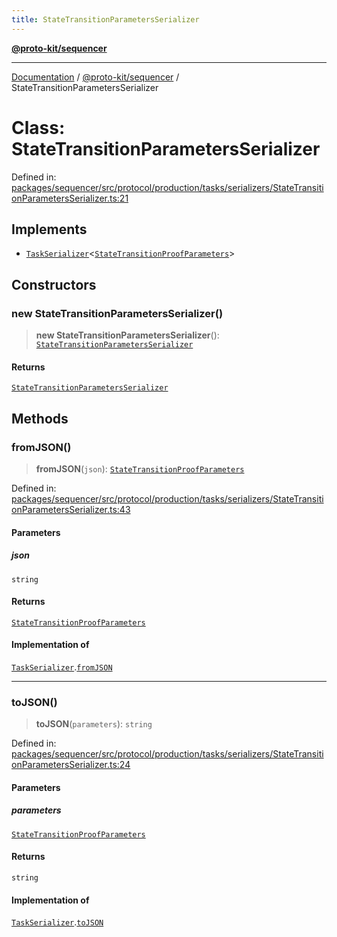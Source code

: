 ```yaml
---
title: StateTransitionParametersSerializer
---
```


[**@proto-kit/sequencer**](../README.md)

***

[Documentation](../../../README.md) / [@proto-kit/sequencer](../README.md) / StateTransitionParametersSerializer

# Class: StateTransitionParametersSerializer

Defined in: [packages/sequencer/src/protocol/production/tasks/serializers/StateTransitionParametersSerializer.ts:21](https://github.com/proto-kit/framework/blob/4d6b3b6da51b3edee0fbf25ce72c1f59ec61e891/packages/sequencer/src/protocol/production/tasks/serializers/StateTransitionParametersSerializer.ts#L21)

## Implements

- [`TaskSerializer`](../interfaces/TaskSerializer.md)\<[`StateTransitionProofParameters`](../interfaces/StateTransitionProofParameters.md)\>

## Constructors

### new StateTransitionParametersSerializer()

> **new StateTransitionParametersSerializer**(): [`StateTransitionParametersSerializer`](StateTransitionParametersSerializer.md)

#### Returns

[`StateTransitionParametersSerializer`](StateTransitionParametersSerializer.md)

## Methods

### fromJSON()

> **fromJSON**(`json`): [`StateTransitionProofParameters`](../interfaces/StateTransitionProofParameters.md)

Defined in: [packages/sequencer/src/protocol/production/tasks/serializers/StateTransitionParametersSerializer.ts:43](https://github.com/proto-kit/framework/blob/4d6b3b6da51b3edee0fbf25ce72c1f59ec61e891/packages/sequencer/src/protocol/production/tasks/serializers/StateTransitionParametersSerializer.ts#L43)

#### Parameters

##### json

`string`

#### Returns

[`StateTransitionProofParameters`](../interfaces/StateTransitionProofParameters.md)

#### Implementation of

[`TaskSerializer`](../interfaces/TaskSerializer.md).[`fromJSON`](../interfaces/TaskSerializer.md#fromjson)

***

### toJSON()

> **toJSON**(`parameters`): `string`

Defined in: [packages/sequencer/src/protocol/production/tasks/serializers/StateTransitionParametersSerializer.ts:24](https://github.com/proto-kit/framework/blob/4d6b3b6da51b3edee0fbf25ce72c1f59ec61e891/packages/sequencer/src/protocol/production/tasks/serializers/StateTransitionParametersSerializer.ts#L24)

#### Parameters

##### parameters

[`StateTransitionProofParameters`](../interfaces/StateTransitionProofParameters.md)

#### Returns

`string`

#### Implementation of

[`TaskSerializer`](../interfaces/TaskSerializer.md).[`toJSON`](../interfaces/TaskSerializer.md#tojson)
